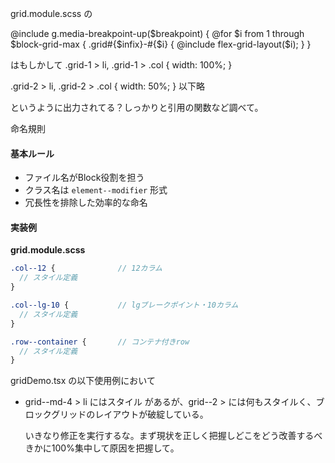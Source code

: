 grid.module.scss の

@include g.media-breakpoint-up($breakpoint) {
  @for $i from 1 through $block-grid-max {
    .grid#{$infix}-#{$i} {
      @include flex-grid-layout($i);
    }
  }

はもしかして
.grid-1 > li,
.grid-1 > .col {
  width: 100%;
}

.grid-2 > li,
.grid-2 > .col {
  width: 50%;
}
以下略

というように出力されてる？しっかりと引用の関数など調べて。


命名規則
#### 基本ルール
- ファイル名がBlock役割を担う
- クラス名は `element--modifier` 形式
- 冗長性を排除した効率的な命名

#### 実装例

**grid.module.scss**
```scss
.col--12 {              // 12カラム
  // スタイル定義
}

.col--lg-10 {           // lgブレークポイント・10カラム
  // スタイル定義
}

.row--container {       // コンテナ付きrow
  // スタイル定義
}
```


gridDemo.tsx の以下使用例において
<ul className={`${gridStyles.grid} ${gridStyles['grid--2']} ${gridStyles['grid--md-4']}`} style={{ rowGap: 'var(--gutter)' }}>
  <li >



grid--md-4 > li にはスタイル があるが、grid--2 > には何もスタイルく、ブロックグリッドのレイアウトが破綻している。

いきなり修正を実行するな。まず現状を正しく把握しどこをどう改善するべきかに100%集中して原因を把握して。